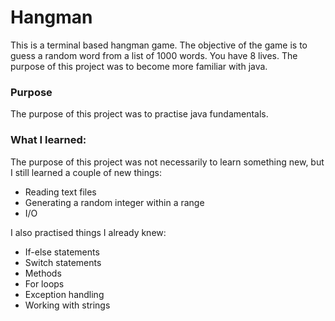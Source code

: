 # Hangman

This is a terminal based hangman game.
The objective of the game is to guess a random word from a list of 1000 words.
You have 8 lives.
The purpose of this project was to become more familiar with java.

### Purpose
The purpose of this project was to practise java fundamentals.

### What I learned:
The purpose of this project was not necessarily to learn something new, but I still learned a couple of new things:
 - Reading text files
 - Generating a random integer within a range
 - I/O
 
I also practised things I already knew:
- If-else statements
- Switch statements
- Methods
- For loops
- Exception handling
- Working with strings

